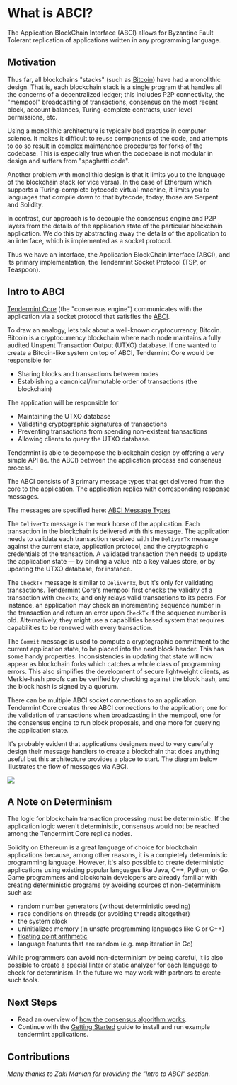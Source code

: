 # What is ABCI?

The Application BlockChain Interface (ABCI) allows for Byzantine Fault Tolerant replication of applications written in any programming language.

## Motivation

Thus far, all blockchains "stacks" (such as [Bitcoin](https://github.com/bitcoin/bitcoin)) have had a monolithic design.  That is, each blockchain stack is a single program that handles all the concerns of a decentralized ledger; this includes P2P connectivity, the "mempool" broadcasting of transactions, consensus on the most recent block, account balances, Turing-complete contracts, user-level permissions, etc.

Using a monolithic architecture is typically bad practice in computer science.
It makes it difficult to reuse components of the code, and attempts to do so result in complex maintanence procedures for forks of the codebase.
This is especially true when the codebase is not modular in design and suffers from "spaghetti code".

Another problem with monolithic design is that it limits you to the language of the blockchain stack (or vice versa).  In the case of Ethereum which supports a Turing-complete bytecode virtual-machine, it limits you to languages that compile down to that bytecode; today, those are Serpent and Solidity.

In contrast, our approach is to decouple the consensus engine and P2P layers from the details of the application state of the particular blockchain application.
We do this by abstracting away the details of the application to an interface, which is implemented as a socket protocol.

Thus we have an interface, the Application BlockChain Interface (ABCI), and its primary implementation, the Tendermint Socket Protocol (TSP, or Teaspoon).

## Intro to ABCI

[Tendermint Core](https://github.com/tendermint/tendermint) (the "consensus engine") communicates with the application via a socket protocol that 
satisfies the [ABCI](https://github.com/tendermint/abci). 

To draw an analogy, lets talk about a well-known cryptocurrency, Bitcoin.  Bitcoin is a cryptocurrency blockchain where each node maintains a fully audited Unspent Transaction Output (UTXO) database. If one wanted to create a Bitcoin-like system on top of ABCI, Tendermint Core would be responsible for 

- Sharing blocks and transactions between nodes
- Establishing a canonical/immutable order of transactions (the blockchain)

The application will be responsible for

- Maintaining the UTXO database
- Validating cryptographic signatures of transactions
- Preventing transactions from spending non-existent transactions
- Allowing clients to query the UTXO database.

Tendermint is able to decompose the blockchain design by offering a very simple API (ie. the ABCI) between the application process and consensus process.

The ABCI consists of 3 primary message types that get delivered from the core to the application.  The application replies with corresponding response messages.

The messages are specified here: [ABCI Message Types](https://github.com/tendermint/abci#message-types)

The `DeliverTx` message is the work horse of the application.  Each transaction in the blockchain is delivered with this message. The application needs to validate each transaction received with the `DeliverTx` message against the current state, application protocol, and the cryptographic credentials of the transaction. A validated transaction then needs to update the application state — by binding a value into a key values store, or by updating the UTXO database, for instance.

The `CheckTx` message is similar to `DeliverTx`, but it's only for validating transactions.  Tendermint Core's mempool first checks the validity of a transaction with `CheckTx`, and only relays valid transactions to its peers.  For instance, an application may check an incrementing sequence number in the transaction and return an error upon `CheckTx` if the sequence number is old. Alternatively, they might use a capabilities based system that requires capabilities to be renewed with every transaction.

The `Commit` message is used to compute a cryptographic commitment to the current application state, to be placed into the next block header. This has some handy properties. Inconsistencies in updating that state will now appear as blockchain forks which catches a whole class of programming errors. This also simplifies the development of secure lightweight clients, as Merkle-hash proofs can be verified by checking against the block hash, and the block hash is signed by a quorum.

There can be multiple ABCI socket connections to an application.  Tendermint Core creates three ABCI connections to the application; one for the validation of transactions when broadcasting in the mempool, one for the consensus engine to run block proposals, and one more for querying the application state.

It's probably evident that applications designers need to very carefully design their message handlers to create a blockchain that does anything useful but this architecture provides a place to start. The diagram below illustrates the flow of messages via ABCI.

<img src="../assets/images/abci.png">

## A Note on Determinism

The logic for blockchain transaction processing must be deterministic.  If the application logic weren't deterministic, consensus would not be reached among the Tendermint Core replica nodes.

Solidity on Ethereum is a great language of choice for blockchain applications because, among other reasons, it is a completely deterministic programming language.  However, it's also possible to create deterministic applications using existing popular languages like Java, C++, Python, or Go.  Game programmers and blockchain developers are already familiar with creating deterministic programs by avoiding sources of non-determinism such as:

 * random number generators (without deterministic seeding)
 * race conditions on threads (or avoiding threads altogether)
 * the system clock
 * uninitialized memory (in unsafe programming languages like C or C++)
 * [floating point arithmetic](http://gafferongames.com/networking-for-game-programmers/floating-point-determinism/)
 * language features that are random (e.g. map iteration in Go)

While programmers can avoid non-determinism by being careful, it is also possible to create a special linter or static analyzer for each language to check for determinism.  In the future we may work with partners to create such tools.

## Next Steps

- Read an overview of [how the consensus algorithm works](/intro/consensus-overview).
- Continue with the [Getting Started](/download) guide to install and run example tendermint applications.

## Contributions

_Many thanks to Zaki Manian for providing the "Intro to ABCI" section._
